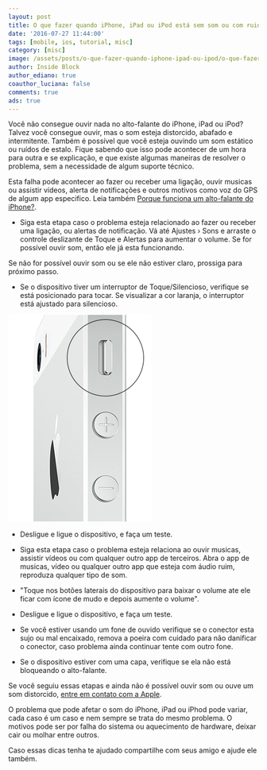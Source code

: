 ```yaml
---
layout: post
title: O que fazer quando iPhone, iPad ou iPod está sem som ou com ruidos
date: '2016-07-27 11:44:00'
tags: [mobile, ios, tutorial, misc]
category: [misc]
image: /assets/posts/o-que-fazer-quando-iphone-ipad-ou-ipod/o-que-fazer-quando-iphone-ipad-ou-ipod.jpg
author: Inside Block
author_ediano: true
coauthor_luciana: false
comments: true
ads: true
---
```


Você não consegue ouvir nada no alto-falante do iPhone, iPad ou iPod? Talvez você consegue ouvir, mas o som esteja distorcido, abafado e intermitente. Também é possível que você esteja ouvindo um som estático ou ruídos de estalo. Fique sabendo que isso pode acontecer de um hora para outra e se explicação, e que existe algumas maneiras de resolver o problema, sem a necessidade de algum suporte técnico.

Esta falha pode acontecer ao fazer ou receber uma ligação, ouvir musicas ou assistir vídeos, alerta de notificações e outros motivos como voz do GPS de algum app especifico. Leia também <a href="http://www.insideblock.com/posts/porque-funciona-um-alto-falante-do.html" target="_blank">Porque funciona um alto-falante do iPhone?</a>.

* Siga esta etapa caso o problema esteja relacionado ao fazer ou receber uma ligação, ou alertas de notificação. Vá até Ajustes › Sons e arraste o controle deslizante de Toque e Alertas para aumentar o volume. Se for possível ouvir som, então ele já esta funcionando.

Se não for possível ouvir som ou se ele não estiver claro, prossiga para próximo passo.

* Se o dispositivo tiver um interruptor de Toque/Silencioso, verifique se está posicionado para tocar. Se visualizar a cor laranja, o interruptor está ajustado para silencioso.

![Botão de silencia Iphone](/assets/posts/o-que-fazer-quando-iphone-ipad-ou-ipod/silenciar-iphone.png)

* Desligue e ligue o dispositivo, e faça um teste.

* Siga esta etapa caso o problema esteja relaciona ao ouvir musicas, assistir vídeos ou com qualquer outro app de terceiros. Abra o app de musicas, vídeo ou qualquer outro app que esteja com áudio ruim, reproduza qualquer tipo de som.

* "Toque nos botões laterais do dispositivo para baixar o volume ate ele ficar com ícone de mudo e depois aumente o volume".

* Desligue e ligue o dispositivo, e faça um teste.

* Se você estiver usando um fone de ouvido verifique se o conector esta sujo ou mal encaixado, remova a poeira com cuidado para não danificar o conector, caso problema ainda continuar tente com outro fone.

* Se o dispositivo estiver com uma capa, verifique se ela não está bloqueando o alto-falante.

Se você seguiu essas etapas e ainda não é possível ouvir som ou ouve um som distorcido, <a href="https://support.apple.com/pt-br/contact" target="_blank" class="external-link" rel="nofollow">entre em contato com a Apple</a>.

O problema que pode afetar o som do iPhone, iPad ou iPhod pode variar, cada caso é um caso e nem sempre se trata do mesmo problema. O motivos pode ser por falha do sistema ou aquecimento de hardware, deixar cair ou molhar entre outros.

Caso essas dicas tenha te ajudado compartilhe com seus amigo e ajude ele também.
